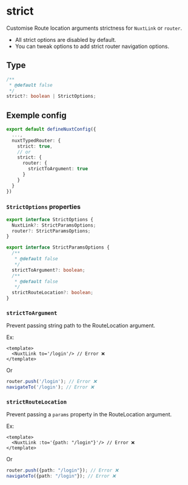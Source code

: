 # strict

Customise Route location arguments strictness for `NuxtLink` or `router`.

-  All strict options are disabled by default.
-  You can tweak options to add strict router navigation options.


## Type

```ts
/**
 * @default false
 */
strict?: boolean | StrictOptions;
```


## Exemple config

```ts
export default defineNuxtConfig({
  ...,
  nuxtTypedRouter: {
    strict: true,
    // or
    strict: {
      router: {
        strictToArgument: true
      }
    }
  }
})

```


### `StrictOptions` properties

```ts
export interface StrictOptions {
  NuxtLink?: StrictParamsOptions;
  router?: StrictParamsOptions;
}
```

```ts
export interface StrictParamsOptions {
  /**
   * @default false
   */
  strictToArgument?: boolean;
  /**
   * @default false
   */
  strictRouteLocation?: boolean;
}
```

### `strictToArgument`

Prevent passing string path to the RouteLocation argument.

Ex:
```vue
<template>
  <NuxtLink to='/login'/> // Error ❌
</template>
```
Or
```ts
router.push('/login'); // Error ❌
navigateTo('/login'); // Error ❌
```


### `strictRouteLocation`

Prevent passing a `params` property in the RouteLocation argument.

Ex:
```vue
<template>
  <NuxtLink :to='{path: "/login"}'/> // Error ❌
</template>
```
Or
```ts
router.push({path: "/login"}); // Error ❌
navigateTo({path: "/login"}); // Error ❌
```